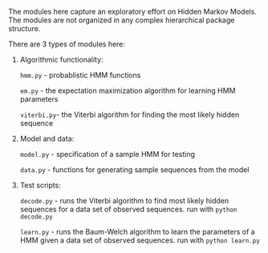 The modules here capture an exploratory effort on Hidden Markov Models. The
modules are not organized in any complex hierarchical package structure.

There are 3 types of modules here:

1. Algorithmic functionality:

   `hmm.py`    - probablistic HMM functions

   `em.py`     - the expectation maximization algorithm for learning HMM
                 parameters

   `viterbi.py`- the Viterbi algorithm for finding the most likely hidden
                 sequence


2. Model and data:

   `model.py`  - specification of a sample HMM for testing

   `data.py`   - functions for generating sample sequences from the model


3. Test scripts:

   `decode.py` - runs the Viterbi algorithm to find most likely hidden
                 sequences for a data set of observed sequences.
                 run with `python decode.py`

   `learn.py`  - runs the Baum-Welch algorithm to learn the parameters of a
                 HMM given a data set of observed sequences. run with
                 `python learn.py`
